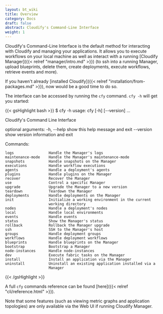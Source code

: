 ```yaml
---
layout: bt_wiki
title: Overview
category: Docs
draft: false
abstract: Cloudify's Command-Line Interface
weight: 1
---
```


Cloudify's Command-Line Interface is the default method for interacting with Cloudify and managing your applications. It allows you to execute workflows on your local machine as well as interact with a running [Cloudify Manager]({{< relref "manager/intro.md" >}}) (to ssh into a running Manager, upload blueprints, delete them, create deployments, execute workflows, retrieve events and more).

If you haven't already [installed Cloudify]({{< relref "installation/from-packages.md" >}}), now would be a good time to do so.

The interface can be accessed by running the `cfy` command. `cfy -h` will get you started:

{{< gsHighlight  bash  >}}
$ cfy -h
usage: cfy [-h] [--version]                       ...

Cloudify's Command Line Interface

optional arguments:
  -h, --help            show this help message and exit
  --version             show version information and exit

Commands:
                       
    logs                Handle the Manager's logs
    maintenance-mode    Handle the Manager's maintenance-mode
    snapshots           Handle snapshots on the Manager
    executions          Handle workflow executions
    agents              Handle a deployment's agents
    plugins             Handle plugins on the Manager
    recover             Recover the Manager
    use                 Control a specific Manager
    upgrade             Upgrade the Manager to a new version
    teardown            Teardown the Manager
    deployments         Handle deployments on the Manager
    init                Initialize a working environment in the current
                        working directory
    nodes               Handle a deployment's nodes
    local               Handle local environments
    events              Handle events
    status              Show the Manager's status
    rollback            Rollback the Manager upgrade
    ssh                 SSH to the Manager's host
    groups              Handle deployment groups
    workflows           Handle deployment workflows
    blueprints          Handle blueprints on the Manager
    bootstrap           Bootstrap a Manager
    node-instances      Handle node-instances
    dev                 Execute fabric tasks on the Manager
    install             Install an application via the Manager
    uninstall           Uninstall an existing application installed via a
                        Manager
{{< /gsHighlight >}}

A full `cfy` commands reference can be found [here]({{< relref "cli/reference.html" >}}).

Note that some features (such as viewing metric graphs and application topologies) are only available via the Web UI if running Cloudify Manager.